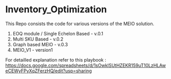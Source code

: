 # Inventory_Optimization
This Repo consists the code for various versions of the MEIO solution.

1. EOQ module / Single Echelon Based - v.0.1
2. Multi SKU Based - v.0.2
3. Graph based MEIO - v.0.3
4. MEIO_V1 - version1

For detailled explanation refer to this playbook : https://docs.google.com/spreadsheets/d/1sOwklSUtHZEKR159uT10LzHLAweCEWyFPyXqZFerzHQ/edit?usp=sharing

   
